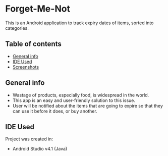# Forget-Me-Not
This is an Android application to track expiry dates of items, sorted into categories.
## Table of contents
* [General info](#general-info)
* [IDE Used](#ide-used)
* [Screenshots](#screenshots)

## General info
* Wastage of products, especially food, is widespread in the world.
* This app is an easy and user-friendly solution to this issue.
* User will be notified about the items that are going to expire so that they can use it before it does, or buy another. 
	
## IDE Used
Project was created in: 
* Android Studio v4.1 (Java)
	
